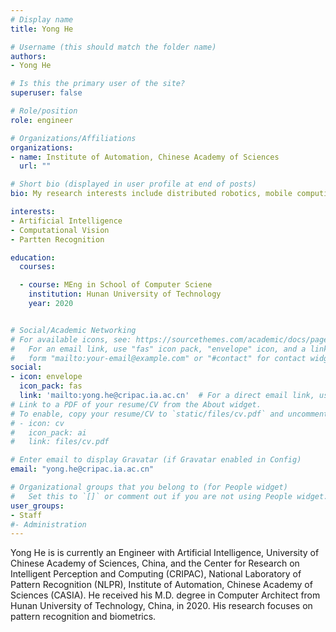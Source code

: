 ```yaml
---
# Display name
title: Yong He

# Username (this should match the folder name)
authors:
- Yong He

# Is this the primary user of the site?
superuser: false

# Role/position
role: engineer

# Organizations/Affiliations
organizations:
- name: Institute of Automation, Chinese Academy of Sciences
  url: ""

# Short bio (displayed in user profile at end of posts)
bio: My research interests include distributed robotics, mobile computing and programmable matter.

interests:
- Artificial Intelligence
- Computational Vision
- Partten Recognition

education:
  courses:

  - course: MEng in School of Computer Sciene
    institution: Hunan University of Technology
    year: 2020


# Social/Academic Networking
# For available icons, see: https://sourcethemes.com/academic/docs/page-builder/#icons
#   For an email link, use "fas" icon pack, "envelope" icon, and a link in the
#   form "mailto:your-email@example.com" or "#contact" for contact widget.
social:
- icon: envelope
  icon_pack: fas
  link: 'mailto:yong.he@cripac.ia.ac.cn'  # For a direct email link, use "mailto:test@example.org".
# Link to a PDF of your resume/CV from the About widget.
# To enable, copy your resume/CV to `static/files/cv.pdf` and uncomment the lines below.
# - icon: cv
#   icon_pack: ai
#   link: files/cv.pdf

# Enter email to display Gravatar (if Gravatar enabled in Config)
email: "yong.he@cripac.ia.ac.cn"

# Organizational groups that you belong to (for People widget)
#   Set this to `[]` or comment out if you are not using People widget.
user_groups:
- Staff
#- Administration
---
```

Yong He is is currently an Engineer with Artificial Intelligence, University of Chinese Academy of Sciences, China, and the Center for Research on Intelligent Perception and Computing (CRIPAC), National Laboratory of Pattern Recognition (NLPR), Institute of Automation, Chinese Academy of Sciences (CASIA). He received his M.D. degree in Computer Architect from Hunan University of Technology, China, in 2020. His research focuses on pattern recognition and biometrics.